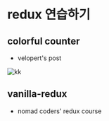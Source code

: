 # redux 연습하기

## colorful counter

- velopert's post

![kk](https://user-images.githubusercontent.com/52696993/105950282-75658f00-60b1-11eb-8d74-fe6900a5be04.png)

## vanilla-redux

- nomad coders' redux course
